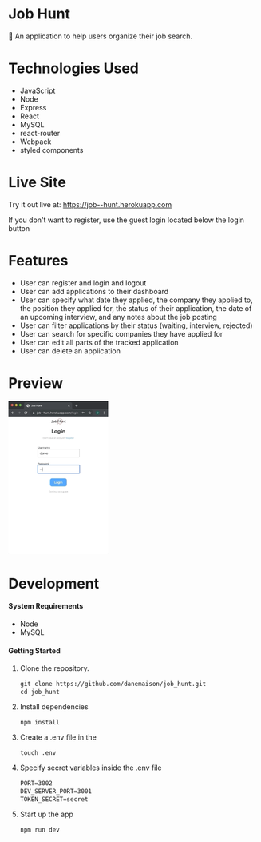 # Job Hunt
🔎 An application to help users organize their job search.

# Technologies Used

* JavaScript
* Node
* Express
* React
* MySQL
* react-router
* Webpack
* styled components

# Live Site

Try it out live at: https://job--hunt.herokuapp.com

If you don't want to register, use the guest login located below the login button

# Features

* User can register and login and logout
* User can add applications to their dashboard
* User can specify what date they applied,
  the company they applied to,
  the position they applied for,
  the status of their application,
  the date of an upcoming interview,
  and any notes about the job posting
* User can filter applications by their status (waiting, interview, rejected)
* User can search for specific companies they have applied for
* User can edit all parts of the tracked application
* User can delete an application

# Preview

<img src="preview/job_hunt.gif" alt="Job Hunt Preview" width="200"/>

# Development

#### System Requirements

* Node
* MySQL

#### Getting Started


1. Clone the repository.

    ```
    git clone https://github.com/danemaison/job_hunt.git
    cd job_hunt
    ```

1. Install dependencies
    ```
    npm install
    ```

1. Create a .env file in the
    ```
    touch .env
    ```

1. Specify secret variables inside the .env file
    ```
    PORT=3002
    DEV_SERVER_PORT=3001
    TOKEN_SECRET=secret
    ```

1. Start up the app
    ```
    npm run dev
    ```
